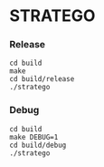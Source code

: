 # STRATEGO

### Release
```
cd build
make
cd build/release
./stratego
```

### Debug
```
cd build
make DEBUG=1
cd build/debug
./stratego
```
